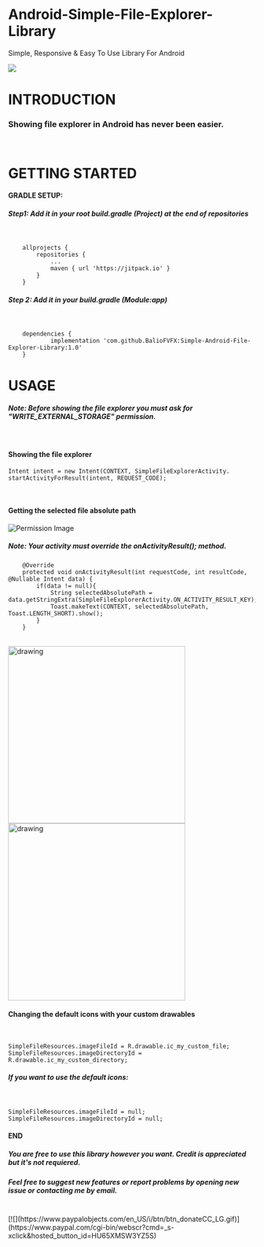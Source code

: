 # Android-Simple-File-Explorer-Library
Simple, Responsive &amp; Easy To Use Library For Android

[![](https://jitpack.io/v/BalioFVFX/Android-Simple-File-Explorer-Library.svg)](https://jitpack.io/#BalioFVFX/Android-Simple-File-Explorer-Library)
# INTRODUCTION
### Showing file explorer in Android has never been easier.
<br />

# GETTING STARTED

#### GRADLE SETUP:
##### Step1: Add it in your root build.gradle (Project) at the end of repositories

<br />

```
	allprojects {
		repositories {
			...
			maven { url 'https://jitpack.io' }
		}
	}
```
##### Step 2: Add it in your build.gradle (Module:app)

<br/>

```
	dependencies {
	        implementation 'com.github.BalioFVFX:Simple-Android-File-Explorer-Library:1.0'
	}
```

# USAGE

##### Note: Before showing the file explorer you must ask for "WRITE_EXTERNAL_STORAGE" permission.

<br/>

#### Showing the file explorer
```
Intent intent = new Intent(CONTEXT, SimpleFileExplorerActivity.
startActivityForResult(intent, REQUEST_CODE);
```
<br/>

#### Getting the selected file absolute path
![Permission Image](https://i.imgur.com/zxt34Vy.png)
##### Note: Your activity must override the onActivityResult(); method.

```
    @Override
    protected void onActivityResult(int requestCode, int resultCode, @Nullable Intent data) {
        if(data != null){
            String selectedAbsolutePath = data.getStringExtra(SimpleFileExplorerActivity.ON_ACTIVITY_RESULT_KEY);
            Toast.makeText(CONTEXT, selectedAbsolutePath, Toast.LENGTH_SHORT).show();    
        }
    }
```

<br/>

<img src="https://i.imgur.com/2dU8LR0.png" alt="drawing" width="360"/>
<img src="https://i.imgur.com/WlVDRIG.png" alt="drawing" width="360"/>

#### Changing the default icons with your custom drawables

<br/>

```
SimpleFileResources.imageFileId = R.drawable.ic_my_custom_file;
SimpleFileResources.imageDirectoryId = R.drawable.ic_my_custom_directory;
```
##### If you want to use the default icons:

<br/>

```
SimpleFileResources.imageFileId = null;
SimpleFileResources.imageDirectoryId = null;
```
#### END
##### You are free to use this library however you want. Credit is appreciated but it's not requiered.
##### Feel free to suggest new features or report problems by opening new issue or contacting me by email.
<br/>
[![](https://www.paypalobjects.com/en_US/i/btn/btn_donateCC_LG.gif)](https://www.paypal.com/cgi-bin/webscr?cmd=_s-xclick&hosted_button_id=HU65XMSW3YZ5S)
